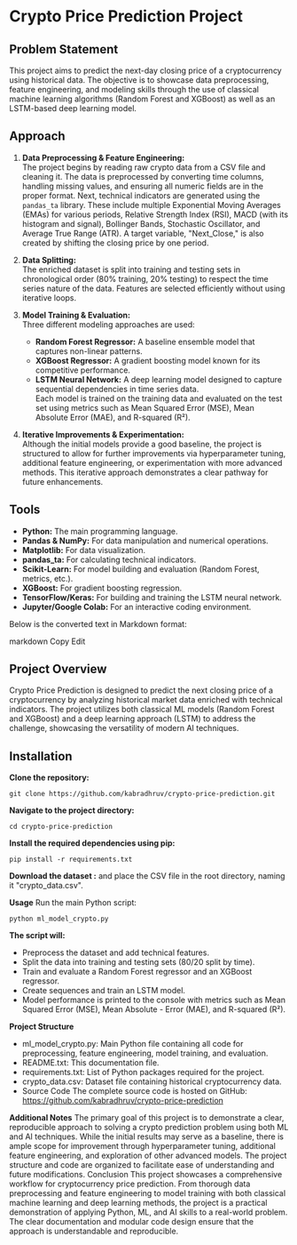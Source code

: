 # Crypto Price Prediction Project

## Problem Statement
This project aims to predict the next-day closing price of a cryptocurrency using historical data. The objective is to showcase data preprocessing, feature engineering, and modeling skills through the use of classical machine learning algorithms (Random Forest and XGBoost) as well as an LSTM-based deep learning model.

## Approach
1. **Data Preprocessing & Feature Engineering:**  
   The project begins by reading raw crypto data from a CSV file and cleaning it. The data is preprocessed by converting time columns, handling missing values, and ensuring all numeric fields are in the proper format. Next, technical indicators are generated using the `pandas_ta` library. These include multiple Exponential Moving Averages (EMAs) for various periods, Relative Strength Index (RSI), MACD (with its histogram and signal), Bollinger Bands, Stochastic Oscillator, and Average True Range (ATR). A target variable, "Next_Close," is also created by shifting the closing price by one period.

2. **Data Splitting:**  
   The enriched dataset is split into training and testing sets in chronological order (80% training, 20% testing) to respect the time series nature of the data. Features are selected efficiently without using iterative loops.

3. **Model Training & Evaluation:**  
   Three different modeling approaches are used:
   - **Random Forest Regressor:** A baseline ensemble model that captures non-linear patterns.
   - **XGBoost Regressor:** A gradient boosting model known for its competitive performance.
   - **LSTM Neural Network:** A deep learning model designed to capture sequential dependencies in time series data.  
   Each model is trained on the training data and evaluated on the test set using metrics such as Mean Squared Error (MSE), Mean Absolute Error (MAE), and R-squared (R²).

4. **Iterative Improvements & Experimentation:**  
   Although the initial models provide a good baseline, the project is structured to allow for further improvements via hyperparameter tuning, additional feature engineering, or experimentation with more advanced methods. This iterative approach demonstrates a clear pathway for future enhancements.

## Tools
- **Python:** The main programming language.
- **Pandas & NumPy:** For data manipulation and numerical operations.
- **Matplotlib:** For data visualization.
- **pandas_ta:** For calculating technical indicators.
- **Scikit-Learn:** For model building and evaluation (Random Forest, metrics, etc.).
- **XGBoost:** For gradient boosting regression.
- **TensorFlow/Keras:** For building and training the LSTM neural network.
- **Jupyter/Google Colab:** For an interactive coding environment.


Below is the converted text in Markdown format:

markdown
Copy
Edit
## Project Overview

Crypto Price Prediction is designed to predict the next closing price of a cryptocurrency by analyzing historical market data enriched with technical indicators. The project utilizes both classical ML models (Random Forest and XGBoost) and a deep learning approach (LSTM) to address the challenge, showcasing the versatility of modern AI techniques.

## Installation

**Clone the repository:**
   ```
   git clone https://github.com/kabradhruv/crypto-price-prediction.git
   ```

**Navigate to the project directory:**
```
cd crypto-price-prediction
```
**Install the required dependencies using pip:**
```
pip install -r requirements.txt
```
**Download the dataset :**
and place the CSV file in the root directory, naming it "crypto_data.csv".

**Usage**
Run the main Python script:
```
python ml_model_crypto.py
```

**The script will:**
- Preprocess the dataset and add technical features.
- Split the data into training and testing sets (80/20 split by time).
- Train and evaluate a Random Forest regressor and an XGBoost regressor.
- Create sequences and train an LSTM model.
- Model performance is printed to the console with metrics such as Mean Squared Error (MSE), Mean Absolute - Error (MAE), and R-squared (R²).

**Project Structure**
- ml_model_crypto.py: Main Python file containing all code for preprocessing, feature engineering, model training, and evaluation.
- README.txt: This documentation file.
- requirements.txt: List of Python packages required for the project.
- crypto_data.csv: Dataset file containing historical cryptocurrency data.
- Source Code
The complete source code is hosted on GitHub:
https://github.com/kabradhruv/crypto-price-prediction

**Additional Notes**
The primary goal of this project is to demonstrate a clear, reproducible approach to solving a crypto prediction problem using both ML and AI techniques.
While the initial results may serve as a baseline, there is ample scope for improvement through hyperparameter tuning, additional feature engineering, and exploration of other advanced models.
The project structure and code are organized to facilitate ease of understanding and future modifications.
Conclusion
This project showcases a comprehensive workflow for cryptocurrency price prediction. From thorough data preprocessing and feature engineering to model training with both classical machine learning and deep learning methods, the project is a practical demonstration of applying Python, ML, and AI skills to a real-world problem. The clear documentation and modular code design ensure that the approach is understandable and reproducible.